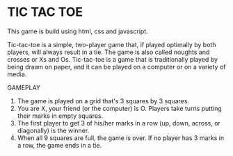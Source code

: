 # TIC TAC TOE
This game is build using html, css and javascript.

Tic-tac-toe is a simple, two-player game that, if played optimally by both players, will always result in a tie. The game is also called noughts and crosses or Xs and Os.
Tic-tac-toe is a game that is traditionally played by being drawn on paper, and it can be played on a computer or on a variety of media.

GAMEPLAY
1. The game is played on a grid that's 3 squares by 3 squares.
2. You are X, your friend (or the computer) is O. Players take turns putting their marks in empty squares.
3. The first player to get 3 of his/her marks in a row (up, down, across, or diagonally) is the winner.
4. When all 9 squares are full, the game is over. If no player has 3 marks in a row, the game ends in a tie.
